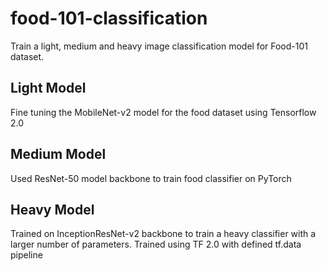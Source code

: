 # food-101-classification
Train a light, medium and heavy image classification model for Food-101 dataset.

## Light Model

Fine tuning the MobileNet-v2 model for the food dataset using Tensorflow 2.0

## Medium Model

Used ResNet-50 model backbone to train food classifier on PyTorch

## Heavy Model

Trained on InceptionResNet-v2 backbone to train a heavy classifier with a larger number of parameters. Trained using TF 2.0 with defined tf.data pipeline
